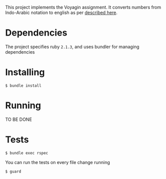 This project implements the Voyagin assignment. It converts numbers from Indo-Arabic
notation to english as per
[described here](https://gist.github.com/Hiroyou/f93b2954e6ad5a764fc6).

# Dependencies

The project specifies ruby `2.1.3`, and uses bundler for managing dependencies

# Installing

```
$ bundle install
```

# Running

TO BE DONE

# Tests

```
$ bundle exec rspec
```

You can run the tests on every file change running
```
$ guard
```
